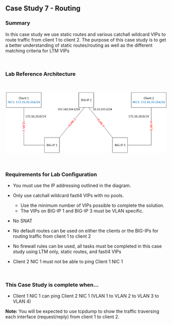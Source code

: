 
## Case Study 7 - Routing 

### Summary  

In this case study we use static routes and various catchall wildcard VIPs to route traffic from client 1 to client 2.  The purpose of this case study is to get a better understanding of static routes/routing as well as the different matching criteria for LTM VIPs  

<br/>  

### Lab Reference Architecture  
<br/>  

![Case Study Routing Lab Diagram](https://github.com/grmarxer/Onboarding/blob/master/diagrams/CaseStudy_routing_p1.png)  

<br/>  


### Requirements for Lab Configuration  

- You must use the IP addressing outlined in the diagram.  

- Only use catchall wildcard fastl4 VIPs with no pools.  
    - Use the minimum number of VIPs possible to complete the solution.  
    - The VIPs on BIG-IP 1 and BIG-IP 3 must be VLAN specific.  

- No SNAT  

- No default routes can be used on either the clients or the BIG-IPs for routing traffic from client 1 to client 2

- No firewall rules can be used, all tasks must be completed in this case study using LTM only, static routes, and fastl4 VIPs

- Client 2 NIC 1 must not be able to ping Client 1 NIC 1    

<br/>  

### This Case Study is complete when...  

- Client 1 NIC 1 can ping Client 2 NIC 1 (VLAN 1 to VLAN 2 to VLAN 3 to VLAN 4)  

__Note:__  You will be expected to use tcpdump to show the traffic traversing each interface (request/reply) from client 1 to client 2.  
